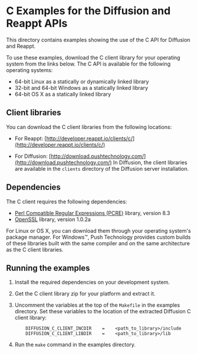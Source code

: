# C Examples for the Diffusion and Reappt APIs

This directory contains examples showing the use of the C API for Diffusion and Reappt.

To use these examples, download the C client library for your operating system from the links below.
The C API is available for the following operating systems:

* 64-bit Linux as a statically or dynamically linked library
* 32-bit and 64-bit Windows as a statically linked library
* 64-bit OS X as a statically linked library


## Client libraries

You can download the C client libraries from the following locations:

*   For Reappt: [http://developer.reappt.io/clients/c/](http://developer.reappt.io/clients/c/)

*   For Diffusion: [http://download.pushtechnology.com/](http://download.pushtechnology.com/)
    In Diffusion, the client libraries are available in the `clients` directory of the Diffusion server installation.


## Dependencies

The C client requires the following dependencies:

*   [Perl Compatible Regular Expressions (PCRE)](http://pcre.org) library, version 8.3
*   [OpenSSL](https://www.openssl.org) library, version 1.0.2a

For Linux or OS X, you can download them through your operating system's package manager.
For Windows™, Push Technology provides custom builds of these libraries built with the same compiler and on the same architecture as the C client libraries.


## Running the examples

1. Install the required dependencies on your development system.
2. Get the C client library zip for your platform and extract it.
3. Uncomment the variables at the top of the `Makefile` in the examples directory. Set these variables to the location of the extracted Diffusion C client library:

           DIFFUSION_C_CLIENT_INCDIR	=    <path_to_library>/include
           DIFFUSION_C_CLIENT_LIBDIR	=    <path_to_library>/lib

4. Run the `make` command in the examples directory. 